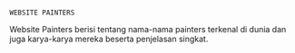                                                                                         WEBSITE PAINTERS
Website Painters berisi tentang nama-nama painters terkenal di dunia dan juga karya-karya mereka beserta penjelasan singkat.
